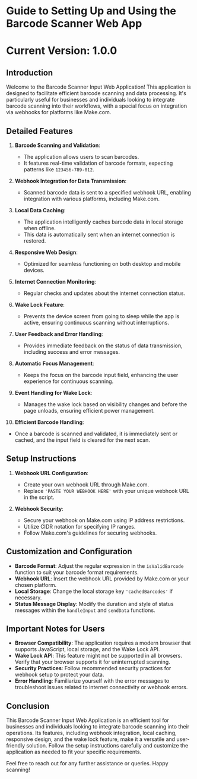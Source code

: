 # Guide to Setting Up and Using the Barcode Scanner Web App
# Current Version: 1.0.0


## Introduction
Welcome to the Barcode Scanner Input Web Application! This application is designed to facilitate efficient barcode scanning and data processing. It's particularly useful for businesses and individuals looking to integrate barcode scanning into their workflows, with a special focus on integration via webhooks for platforms like Make.com.

## Detailed Features
1. **Barcode Scanning and Validation**: 
   - The application allows users to scan barcodes.
   - It features real-time validation of barcode formats, expecting patterns like `123456-789-012`.

2. **Webhook Integration for Data Transmission**: 
   - Scanned barcode data is sent to a specified webhook URL, enabling integration with various platforms, including Make.com.

3. **Local Data Caching**: 
   - The application intelligently caches barcode data in local storage when offline.
   - This data is automatically sent when an internet connection is restored.

4. **Responsive Web Design**: 
   - Optimized for seamless functioning on both desktop and mobile devices.

5. **Internet Connection Monitoring**: 
   - Regular checks and updates about the internet connection status.

6. **Wake Lock Feature**: 
   - Prevents the device screen from going to sleep while the app is active, ensuring continuous scanning without interruptions.

7. **User Feedback and Error Handling**: 
   - Provides immediate feedback on the status of data transmission, including success and error messages.

8. **Automatic Focus Management**: 
   - Keeps the focus on the barcode input field, enhancing the user experience for continuous scanning.

9. **Event Handling for Wake Lock**: 
   - Manages the wake lock based on visibility changes and before the page unloads, ensuring efficient power management.

10. **Efficient Barcode Handling**: 
   - Once a barcode is scanned and validated, it is immediately sent or cached, and the input field is cleared for the next scan.

## Setup Instructions
1. **Webhook URL Configuration**:
    - Create your own webhook URL through Make.com.
    - Replace `'PASTE YOUR WEBHOOK HERE'` with your unique webhook URL in the script.

2. **Webhook Security**:
    - Secure your webhook on Make.com using IP address restrictions.
    - Utilize CIDR notation for specifying IP ranges.
    - Follow Make.com's guidelines for securing webhooks.

## Customization and Configuration
- **Barcode Format**: Adjust the regular expression in the `isValidBarcode` function to suit your barcode format requirements.
- **Webhook URL**: Insert the webhook URL provided by Make.com or your chosen platform.
- **Local Storage**: Change the local storage key `'cachedBarcodes'` if necessary.
- **Status Message Display**: Modify the duration and style of status messages within the `handleInput` and `sendData` functions.

## Important Notes for Users
- **Browser Compatibility**: The application requires a modern browser that supports JavaScript, local storage, and the Wake Lock API.
- **Wake Lock API**: This feature might not be supported in all browsers. Verify that your browser supports it for uninterrupted scanning.
- **Security Practices**: Follow recommended security practices for webhook setup to protect your data.
- **Error Handling**: Familiarize yourself with the error messages to troubleshoot issues related to internet connectivity or webhook errors.

## Conclusion
This Barcode Scanner Input Web Application is an efficient tool for businesses and individuals looking to integrate barcode scanning into their operations. Its features, including webhook integration, local caching, responsive design, and the wake lock feature, make it a versatile and user-friendly solution. Follow the setup instructions carefully and customize the application as needed to fit your specific requirements.

Feel free to reach out for any further assistance or queries. Happy scanning!
